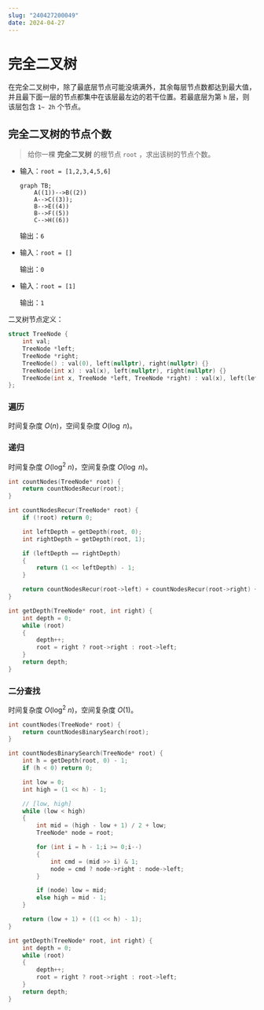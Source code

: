 ```yaml
---
slug: "240427200049"
date: 2024-04-27
---
```


# 完全二叉树

在完全二叉树中，除了最底层节点可能没填满外，其余每层节点数都达到最大值，并且最下面一层的节点都集中在该层最左边的若干位置。若最底层为第 `h` 层，则该层包含 `1~ 2h` 个节点。

## 完全二叉树的节点个数

> 给你一棵 **完全二叉树** 的根节点 `root` ，求出该树的节点个数。

- 输入：`root = [1,2,3,4,5,6]`

    ``` mermaid
    graph TB;
        A((1))-->B((2))
        A-->C((3));
        B-->E((4))
        B-->F((5))
        C-->H((6))
    ```

    输出：`6`

- 输入：`root = []`

    输出：`0`

- 输入：`root = [1]`

    输出：`1`

二叉树节点定义：

``` cpp
struct TreeNode {
    int val;
    TreeNode *left;
    TreeNode *right;
    TreeNode() : val(0), left(nullptr), right(nullptr) {}
    TreeNode(int x) : val(x), left(nullptr), right(nullptr) {}
    TreeNode(int x, TreeNode *left, TreeNode *right) : val(x), left(left), right(right) {}
};
```

### 遍历

时间复杂度 $O(n)$，空间复杂度 $O(\log\ n)$。

### 递归

时间复杂度 $O(\log^2\ n)$，空间复杂度 $O(\log\ n)$。

``` cpp
int countNodes(TreeNode* root) {
    return countNodesRecur(root);
}

int countNodesRecur(TreeNode* root) {
    if (!root) return 0;

    int leftDepth = getDepth(root, 0);
    int rightDepth = getDepth(root, 1);

    if (leftDepth == rightDepth)
    {
        return (1 << leftDepth) - 1;
    }

    return countNodesRecur(root->left) + countNodesRecur(root->right) + 1;
}

int getDepth(TreeNode* root, int right) {
    int depth = 0;
    while (root)
    {
        depth++;
        root = right ? root->right : root->left;
    }
    return depth;
}
```

### 二分查找

时间复杂度 $O(\log^2\ n)$，空间复杂度 $O(1)$。

``` cpp
int countNodes(TreeNode* root) {
    return countNodesBinarySearch(root);
}

int countNodesBinarySearch(TreeNode* root) {
    int h = getDepth(root, 0) - 1;
    if (h < 0) return 0;

    int low = 0;
    int high = (1 << h) - 1;

    // [low, high]
    while (low < high)
    {
        int mid = (high - low + 1) / 2 + low;
        TreeNode* node = root;

        for (int i = h - 1;i >= 0;i--)
        {
            int cmd = (mid >> i) & 1;
            node = cmd ? node->right : node->left;
        }

        if (node) low = mid;
        else high = mid - 1;
    }

    return (low + 1) + ((1 << h) - 1);
}

int getDepth(TreeNode* root, int right) {
    int depth = 0;
    while (root)
    {
        depth++;
        root = right ? root->right : root->left;
    }
    return depth;
}
```
